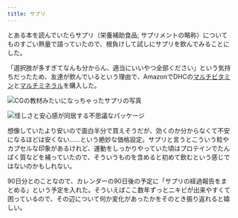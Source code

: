```yaml
---
title: サプリ
---
```

とある本を読んでいたらサプリ（栄養補助食品; サプリメントの略称）についてものすごい熱量で語っていたので、根負けして試しにサプリを飲んでみることにした。

「選択肢が多すぎてなんも分からん、適当にいいやつ全部ください」という気持ちだったため、友達が飲んでいるという理由で、AmazonでDHCの[マルチビタミン](https://www.amazon.co.jp/dp/B00GX1E3R6?th=1)と[マルチミネラル](https://www.amazon.co.jp/dp/B01MSSWA5K)を購入した。

![](https://lh3.googleusercontent.com/docs/ADP-6oGGYvDcYeWn8UlV9yNytRAQHjk5q7qXcZCoL6K_3WodYLPMrVPOkTXq16mIqqNhoJSkrt8_qZVyOBLpV3fs-XejCEacSEdRSYnGClsRqXf5g93Y79Ol8wsbrMB-19-GIGjjW8GyQaVoizk_5qe4HjiLinZWlWpIuAmGCznE4hf710HkZrCFnHEuBKy2uk2cNQ67aGooS0H2EsjffXtP3eL-m669yQsj18yy1GA1cvj80NHFI5Y_Hk7lliIAleBaRrxzUb8sd52FQ30zrii_Mb0tVtKiMLQpNw0G95BKgkvv08RUJabVBvaFX0o9hTyvge115zqzUL5IEVOXIO3faJhTKmh8p_HarlZ3BLo3bar1pYGhDZjx19yUOOrR-Gg3I-ueplHGou3y1XaYArqm-LRttteMr2YvaN0P7p8wQNSY-BwAel_gwcXJdUcy4dEUqKJKLHcSLZlIJmAkiusHDNRy4lJC5APOVd4eRN2xPFq8ysfeW-QF9FYslPVc1U7zGIvX87hm0TOQR8jMoA9ly-5elD2uFPJXP0nrKm1lAwky963ng3hoJkhWSspxP9UDGpxRSNpk3fS_QZ-G1ZWvvC9EGuh3tx8KbMNXSaL-hNXfe_S6fQxvC13EHlbtookKTd4gb3bX43L4r-NwLUFxj_f_jdJpJBUYe9s74fWotKGgJIteCP1b56-8zMViGEeY-dQAMaJh7ZYCymAcZF9LcMh5VC_ZSEmo3L__fUbNN3LM2OVWFv25V3FEYHt-eKVbgmOcN4GE5E0EkKAkG-58YjqGCzXmvBPugeiXG-dP3uuOe3TFeRDyBR432r5YpDzIKv-AM4ug7tVQVFipIS8udnVdUWuc6oF6y0SlnBi1tADSsRvr30dqVjk_IZu4xh_QxzjgMKHUpVBTVTJs83T9CvqZsk1DBz_NJzUs47b95LBy_2p_he4tszMdCJ05iiS-vYbwVGo5i9t2mob6Vqeu5bJ0Dt-72yVmfNpllzffUaxyyPXbV9C75UvrrE7GCqHJiRmPmqdA_HEwr9SnvKXn0U6d706ozh0RQ1ItuNZhic9ScS5YJkeNIDjJfZCLEqemUMchn9Jiji97eJJhqoCFjgE9HgTLtw2YfSguq3p7a29PjTHx8M5nRMoeLxtFrXCy63jM4tAsYRqPcML7bscOE6z3mHTkDMGq7uXN2ZCeGBpmnl5i71CdK6NO_ojJohMEQ8v9VUfnb0uQSBOeUFyZYW-p6YY5f05YiQ8X0Y_2yAH7kfnX "CGの教材みたいになっちゃったサプリの写真")

![](https://lh3.googleusercontent.com/docs/ADP-6oEiUG1h6XpTaXhabm6-FDNu6JXUfGRTwXzLuAupUc1GOKQJNLCFa2N3ZnxfGZiJk_MzF0eKOHQd3VYGn7ZAstqipGqAO17CdaLumGqA5AZdKJxScBuNNVzLAbTFZqGTteeDHHNSxC5AbIyU9YQ-w-euqwh9tvrRIyqpJAJMUZ6k-29wnYoqW0irayt3zEEjx7w9IMg085HY2cFzXej81uhSzwZl9KEEn7XWVxwrT9G8_tlsoRyyW5Lgo8yesdoQCz7XJXObmd_jiQFHo7A9d1XaJapPkdPzzCOfjX_avs9vUV_EPnmO4U322YsS5DOoTmMfTtKQRGWuC6yjsnOweuC_DdKzTz8oVhlgkAtxR0mH-O_Ym-6Zzk34VJtgoQesbse4XyrN37shKuZj1e4qFDeLixMDHscs4XRogXHE5soY1AtpJIZfRnKwuhjipiB9gYkHxiDiMS1OjJQgL4IokxwdgCy0TzqK9WRfnBdr0i55Biy315PhPGJ0Nnp535R6z27W8cwdIdKq43s643fkMSbhILJRXRjR2BefVMdw33Z9JFgqjx4_DXhVOM7PFyb3n6TIqTAFHypSOCmQedrubZEASsJEkQvPdXoRiNjl5HHMyXATHq10Rw23943YB1zIXKzRjxna9V2ZItUBbi2vxXKNNlsdVp5bb48KlOg5PLEAY22ESBHgEbMHfVCjRR09EHiLrCxoVttK5RTdeynU5zStv35qeZ8Ymfudjinline9ilNsZrbc7IKTMy3hh0H94163xxHZBShlIAmJCc0cbQ4IKUSJ-GeM2YQ4Xi0EyiF-0K7_dawrvW3WgEvPdtatHT0CdU9oZXjUAKcU6r1k9svMqlkOXDpD5-7KdJyUNf8PHdkWtR_KdFA4QdZDwLWyklcKe5LXEZz-wb8mTp795U2SMFoqy4_xpogb4E6bY3w9d6Y-V3asMcWslN3Cw8_n4KXz17OBVwZUpjH9uwAOxKxacQClSfoBQ0i48h3qG3fwuFVK7nuSipcv_sbry7J9QzDAYRXYLx5DkU0c1Ekw8nYuPdMemCuorFw_w2mtvfrAWC4b4MxzmWMYB02UGQpH8s0l3sSCeTW3zt1PoG76MZPNkAQ1XUJqssQH6-xojuK4tSKRxMTu2Bccp5hVotVlBeoEADdyLl65l9MdBJdRjnix56J8sx1cEQ-JxSE8Ftd8kv5c8hhTMs56BHJalqx1_zrY0toa4YlkNaupoXxIlN7wvnClM6PrmxKS14OQLq-0ETUf "怪しさと安心感が同居する不思議なパッケージ")

想像していたより安いので面白半分で買えそうだが、効くのか分からなくて不安になるほどは安くない……という絶妙な価格設定。サプリと言うとこういう粒やカプセルな印象があるけれど、運動をしっかりやっていた頃はプロテインでたんぱく質などを補っていたので、そういうものを含めると初めて飲むという感じではないのかもしれない。

90日分とのことなので、カレンダーの90日後の予定に「サプリの経過報告をまとめる」という予定を入れた。そういえばここ数年ずっとニキビが出来やすくて困っているので、その辺について何か変化があったかをそのとき振り返れると嬉しい。
